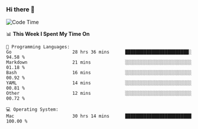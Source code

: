 ### Hi there 👋

<!--
**CrazyCollin/crazycollin** is a ✨ _special_ ✨ repository because its `README.md` (this file) appears on your GitHub profile.

Here are some ideas to get you started:

- 🔭 I’m currently working on ...
- 🌱 I’m currently learning ...
- 👯 I’m looking to collaborate on ...
- 🤔 I’m looking for help with ...
- 💬 Ask me about ...
- 📫 How to reach me: ...
- 😄 Pronouns: ...
- ⚡ Fun fact: ...
-->

<!--START_SECTION:waka-->
![Code Time](http://img.shields.io/badge/Code%20Time-4%2C491%20hrs%2014%20mins-blue)

📊 **This Week I Spent My Time On** 

```text
💬 Programming Languages: 
Go                       28 hrs 36 mins      ████████████████████████░   94.58 % 
Markdown                 21 mins             ░░░░░░░░░░░░░░░░░░░░░░░░░   01.18 % 
Bash                     16 mins             ░░░░░░░░░░░░░░░░░░░░░░░░░   00.92 % 
YAML                     14 mins             ░░░░░░░░░░░░░░░░░░░░░░░░░   00.81 % 
Other                    12 mins             ░░░░░░░░░░░░░░░░░░░░░░░░░   00.72 % 

💻 Operating System: 
Mac                      30 hrs 14 mins      █████████████████████████   100.00 % 
```


<!--END_SECTION:waka-->
